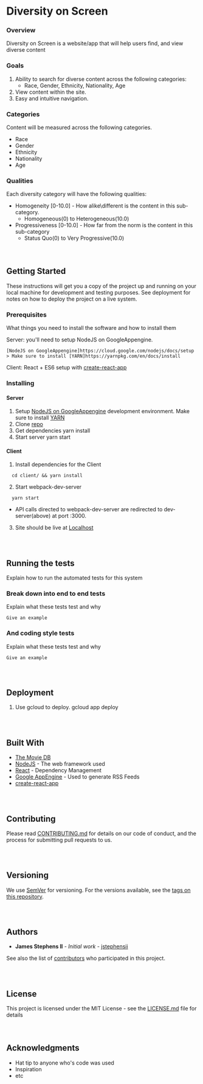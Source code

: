# Diversity on Screen

### Overview
Diversity on Screen is a website/app that will help users find, and view diverse content

### Goals
1. Ability to search for diverse content across the following categories:
   - Race, Gender, Ethnicity, Nationality, Age
2. View content within the site.
3. Easy and intuitive navigation.

### Categories
   Content will be measured across the following categories.
   - Race
   - Gender
   - Ethnicity
   - Nationality
   - Age

### Qualities
   Each diversity category will have the following qualities:
   - Homogeneity [0-10.0] - How alike\different is the content in this sub-category.
     - Homogeneous(0) to Heterogeneous(10.0)
   - Progressiveness [0-10.0] - How far from the norm is the content in this sub-category
     - Status Quo(0) to Very Progressive(10.0)

#### <br>
## Getting Started

These instructions will get you a copy of the project up and running on your local machine for development and testing purposes. See deployment for notes on how to deploy the project on a live system.

### Prerequisites
What things you need to install the software and how to install them

Server: you'll need to setup NodeJS on GoogleAppengine.

```
[NodeJS on GoogleAppengine]https://cloud.google.com/nodejs/docs/setup
> Make sure to install [YARN]https://yarnpkg.com/en/docs/install
```

Client: React + ES6 setup with [create-react-app](https://github.com/facebook/create-react-app)


### Installing
#### Server
1. Setup [NodeJS on GoogleAppengine](https://cloud.google.com/nodejs/docs/setup) development environment.
    Make sure to install [YARN](https://yarnpkg.com/en/docs/install)
2. Clone [repo](https://console.cloud.google.com/code/develop/browse/diversity-on-screen?project=diversity-on-screen)
3. Get dependencies
    yarn install
4. Start server
  yarn start
#### Client
1. Install dependencies for the Client
```
  cd client/ && yarn install
```
2. Start webpack-dev-server
```
  yarn start
```
  * API calls directed to webpack-dev-server are redirected to dev-server(above) at port :3000.
3. Site should be live at [Localhost](http://localhost:3001/)
    
### <br>
## Running the tests

Explain how to run the automated tests for this system

### Break down into end to end tests

Explain what these tests test and why

```
Give an example
```

### And coding style tests

Explain what these tests test and why

```
Give an example
```

### <br>
## Deployment

1. Use gcloud to deploy.
    gcloud app deploy

### <br>
## Built With

* [The Movie DB](https://www.themoviedb.org)
* [NodeJS](http://www.dropwizard.io/1.0.2/docs/) - The web framework used
* [React](https://maven.apache.org/) - Dependency Management
* [Google AppEngine](https://rometools.github.io/rome/) - Used to generate RSS Feeds
* [create-react-app](https://github.com/facebook/create-react-app)

### <br>
## Contributing

Please read [CONTRIBUTING.md](https://gist.github.com/PurpleBooth/b24679402957c63ec426) for details on our code of conduct, and the process for submitting pull requests to us.

### <br>
## Versioning

We use [SemVer](http://semver.org/) for versioning. For the versions available, see the [tags on this repository](https://github.com/your/project/tags).

### <br>
## Authors

* **James Stephens II** - *Initial work* - [jstephensii](https://github.com/jstephensii)

See also the list of [contributors](https://github.com/your/project/contributors) who participated in this project.

### <br>
## License

This project is licensed under the MIT License - see the [LICENSE.md](LICENSE.md) file for details

#### <br>
## Acknowledgments

* Hat tip to anyone who's code was used
* Inspiration
* etc
